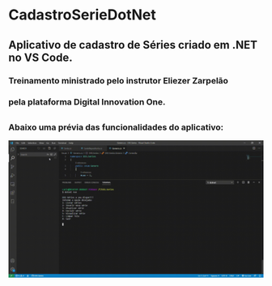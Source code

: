 # CadastroSerieDotNet

## Aplicativo de cadastro de Séries criado em .NET no VS Code.

### Treinamento ministrado pelo instrutor Eliezer Zarpelão 
### pela plataforma Digital Innovation One.
##
### Abaixo uma prévia das funcionalidades do aplicativo:
![Login](https://github.com/CarlosAlexFO/CadastroSerieDotNet/blob/main/DIO.Series/appSeries.gif)
